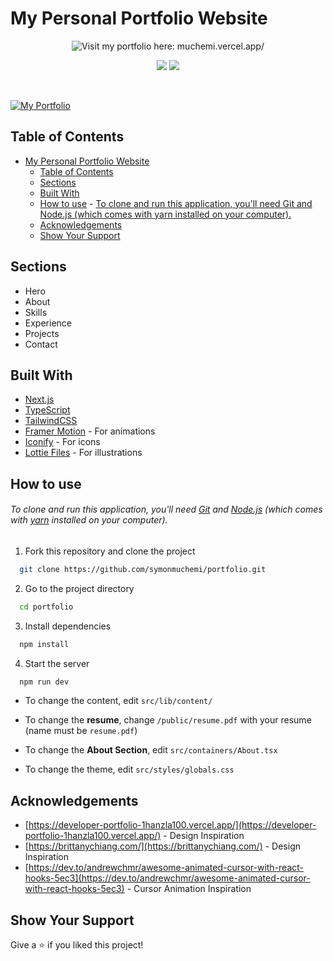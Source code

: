 # My Personal Portfolio Website

<p align="center">
    <a href="https://muchemi.vercel.app/" style="text-decoration: none;">
        <img src="https://img.shields.io/badge/Visit_my_portfolio-here-orange?style=for-the-badge&logo=firefox&logoColor=white" alt="Visit my portfolio here: muchemi.vercel.app/">
    </a>
</p>
<p align="center">
  <a href="https://choosealicense.com/licenses/mit/"><img src="https://img.shields.io/badge/License-MIT-brightgreen" /></a>
  <img src="https://img.shields.io/badge/Version-2.0.0-blue" />
</p>

<br>

[![My Portfolio](https://i.postimg.cc/G2g2Mn1q/portfolio-page.png)](https://muchemi.vercel.app/)

## Table of Contents

- [My Personal Portfolio Website](#my-personal-portfolio-website)
  - [Table of Contents](#table-of-contents)
  - [Sections](#sections)
  - [Built With](#built-with)
  - [How to use](#how-to-use)
          - [To clone and run this application, you'll need Git and Node.js (which comes with yarn installed on your computer).](#to-clone-and-run-this-application-youll-need-git-and-nodejs-which-comes-with-yarn-installed-on-your-computer)
  - [Acknowledgements](#acknowledgements)
  - [Show Your Support](#show-your-support)

## Sections

- Hero
- About
- Skills
- Experience
- Projects
- Contact

## Built With

- [Next.js](https://nextjs.org/)
- [TypeScript](https://www.typescriptlang.org/)
- [TailwindCSS](https://tailwindcss.com/)
- [Framer Motion](https://www.framer.com/motion/) - For animations
- [Iconify](https://icon-sets.iconify.design/) - For icons
- [Lottie Files](https://lottiefiles.com/) - For illustrations

## How to use

###### To clone and run this application, you'll need [Git](https://git-scm.com) and [Node.js](https://nodejs.org/en/download/) (which comes with [yarn](https://yarnpkg.com) installed on your computer).

1. Fork this repository and clone the project

```bash
  git clone https://github.com/symonmuchemi/portfolio.git
```

2. Go to the project directory

```bash
  cd portfolio
```

3. Install dependencies

```bash
  npm install
```

4. Start the server

```bash
  npm run dev
```

- To change the content, edit `src/lib/content/`

- To change the **resume**, change `/public/resume.pdf` with your resume (name must be `resume.pdf`)

- To change the **About Section**, edit `src/containers/About.tsx`

- To change the theme, edit `src/styles/globals.css`

## Acknowledgements

- [https://developer-portfolio-1hanzla100.vercel.app/](https://developer-portfolio-1hanzla100.vercel.app/) - Design Inspiration
- [https://brittanychiang.com/](https://brittanychiang.com/) - Design Inspiration
- [https://dev.to/andrewchmr/awesome-animated-cursor-with-react-hooks-5ec3](https://dev.to/andrewchmr/awesome-animated-cursor-with-react-hooks-5ec3) - Cursor Animation Inspiration

## Show Your Support

Give a ⭐️ if you liked this project!
